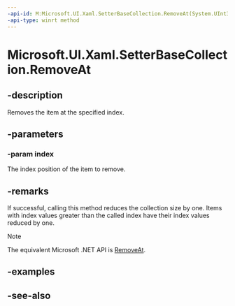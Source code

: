 ```yaml
---
-api-id: M:Microsoft.UI.Xaml.SetterBaseCollection.RemoveAt(System.UInt32)
-api-type: winrt method
---
```


<!-- Method syntax
public void RemoveAt(System.UInt32 index)
-->

# Microsoft.UI.Xaml.SetterBaseCollection.RemoveAt

## -description

Removes the item at the specified index.

## -parameters

### -param index

The index position of the item to remove.

## -remarks

If successful, calling this method reduces the collection size by one. Items with index values greater than the called index have their index values reduced by one.

> [!NOTE]
> The equivalent Microsoft .NET API is [RemoveAt](/dotnet/api/system.collections.ilist.removeat).

## -examples

## -see-also
